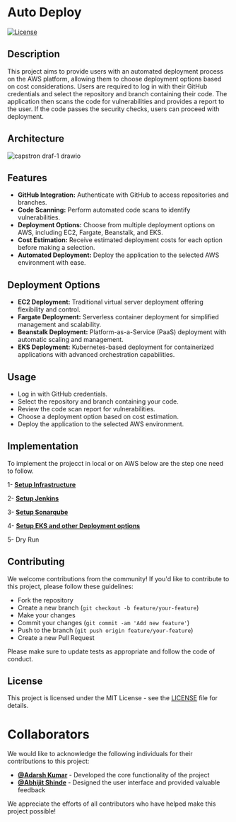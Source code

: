# Auto Deploy

[![License](https://img.shields.io/badge/license-MIT-blue.svg)](https://opensource.org/licenses/MIT)

## Description

This project aims to provide users with an automated deployment process on the AWS platform, allowing them to choose deployment options based on cost considerations. Users are required to log in with their GitHub credentials and select the repository and branch containing their code. The application then scans the code for vulnerabilities and provides a report to the user. If the code passes the security checks, users can proceed with deployment.

## Architecture

![capstron draf-1 drawio](https://github.com/AdarshIITDH/Auto-Deploy/assets/60352729/c05efa77-178f-48e3-9bf0-418412536e6a)


## Features

 - **GitHub Integration:** Authenticate with GitHub to access repositories and branches.
 - **Code Scanning:** Perform automated code scans to identify vulnerabilities.
 - **Deployment Options:** Choose from multiple deployment options on AWS, including EC2, Fargate, Beanstalk, and EKS.
 - **Cost Estimation:** Receive estimated deployment costs for each option before making a selection.
 - **Automated Deployment:** Deploy the application to the selected AWS environment with ease.

## Deployment Options

 - **EC2 Deployment:** Traditional virtual server deployment offering flexibility and control.
 - **Fargate Deployment:** Serverless container deployment for simplified management and scalability.
 - **Beanstalk Deployment:** Platform-as-a-Service (PaaS) deployment with automatic scaling and management.
 - **EKS Deployment:** Kubernetes-based deployment for containerized applications with advanced orchestration capabilities.

## Usage

 - Log in with GitHub credentials.
 - Select the repository and branch containing your code.
 - Review the code scan report for vulnerabilities.
 - Choose a deployment option based on cost estimation.
 - Deploy the application to the selected AWS environment.


## Implementation

To implement the projecct in local or on AWS below are the step one need to follow.
 
  1- **[Setup Infrastructure](https://github.com/AdarshIITDH)** 
  
  2- **[Setup Jenkins](https://github.com/AdarshIITDH)** 
  
  3- **[Setup Sonarqube](https://github.com/AdarshIITDH)** 
  
  4- **[Setup EKS and other Deployment options](https://github.com/AdarshIITDH)** 
  
  5- Dry Run


## Contributing

We welcome contributions from the community! If you'd like to contribute to this project, please follow these guidelines:


- Fork the repository
- Create a new branch (`git checkout -b feature/your-feature`)
- Make your changes
- Commit your changes (`git commit -am 'Add new feature'`)
- Push to the branch (`git push origin feature/your-feature`)
- Create a new Pull Request

Please make sure to update tests as appropriate and follow the code of conduct.

## License

This project is licensed under the MIT License - see the [LICENSE](LICENSE) file for details.


# Collaborators

We would like to acknowledge the following individuals for their contributions to this project:

- **[@Adarsh Kumar](https://github.com/AdarshIITDH)** - Developed the core functionality of the project
- **[@Abhijit Shinde](https://github.com/abhijitganeshshinde)** - Designed the user interface and provided valuable feedback

We appreciate the efforts of all contributors who have helped make this project possible!

